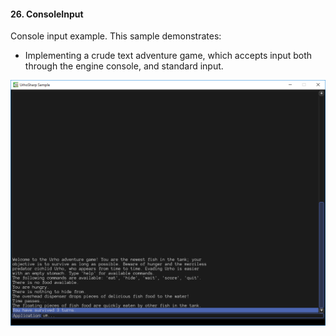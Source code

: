 #### 26. ConsoleInput

Console input example.
This sample demonstrates:
- Implementing a crude text adventure game, which accepts input both through the engine console, and standard input.

![Screenshot](Screenshot.png)
